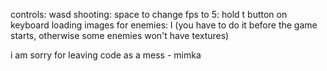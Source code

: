 controls: wasd
shooting: space
to change fps to 5: hold t button on keyboard
loading images for enemies: l (you have to do it before the game starts, otherwise some enemies won't have textures)

i am sorry for leaving code as a mess - mimka
